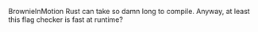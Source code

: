 BrownieInMotion
Rust can take so damn long to compile. Anyway, at least this flag checker is fast at runtime?
